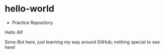 # hello-world

- Practice Repository

Hello All!

Sona-Bot here, just learning my way around GitHub; nothing special to see here!
